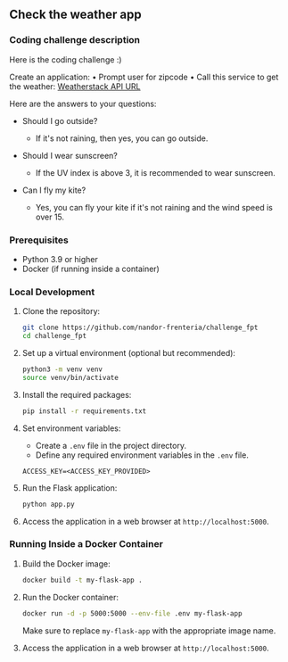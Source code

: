 ## Check the weather app

### Coding challenge description
Here is the coding challenge :)

Create an application:
• Prompt user for zipcode
• Call this service to get the weather:
[Weatherstack API URL](http://api.weatherstack.com/current?access_key=<ACCESS_KEY>&query=<ZIPCODE>)


Here are the answers to your questions:

- Should I go outside?
  - If it's not raining, then yes, you can go outside.

- Should I wear sunscreen?
  - If the UV index is above 3, it is recommended to wear sunscreen.

- Can I fly my kite?
  - Yes, you can fly your kite if it's not raining and the wind speed is over 15.


### Prerequisites

- Python 3.9 or higher
- Docker (if running inside a container)

### Local Development

1. Clone the repository:

   ```bash
   git clone https://github.com/nandor-frenteria/challenge_fpt
   cd challenge_fpt
   ```

2. Set up a virtual environment (optional but recommended):

   ```bash
   python3 -m venv venv
   source venv/bin/activate
   ```

3. Install the required packages:

   ```bash
   pip install -r requirements.txt
   ```

4. Set environment variables:

   - Create a `.env` file in the project directory.
   - Define any required environment variables in the `.env` file.

   ```
   ACCESS_KEY=<ACCESS_KEY_PROVIDED>

   ```

5. Run the Flask application:

   ```bash
   python app.py
   ```

6. Access the application in a web browser at `http://localhost:5000`.

### Running Inside a Docker Container

1. Build the Docker image:

   ```bash
   docker build -t my-flask-app .
   ```

2. Run the Docker container:

   ```bash
   docker run -d -p 5000:5000 --env-file .env my-flask-app
   ```

   Make sure to replace `my-flask-app` with the appropriate image name.

3. Access the application in a web browser at `http://localhost:5000`.
